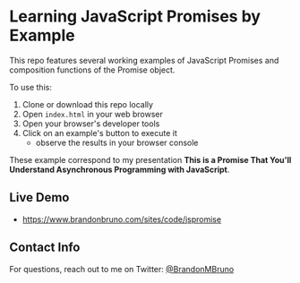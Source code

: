 # Learning JavaScript Promises by Example

This repo features several working examples of JavaScript Promises and composition functions of the Promise object.

To use this:

1) Clone or download this repo locally
2) Open `index.html` in your web browser
3) Open your browser's developer tools
4) Click on an example's button to execute it
    * observe the results in your browser console

These example correspond to my presentation **This is a Promise That You'll Understand Asynchronous Programming with JavaScript**.

## Live Demo

* https://www.brandonbruno.com/sites/code/jspromise

## Contact Info

For questions, reach out to me on Twitter: [@BrandonMBruno](https://twitter.com/BrandonMBruno)